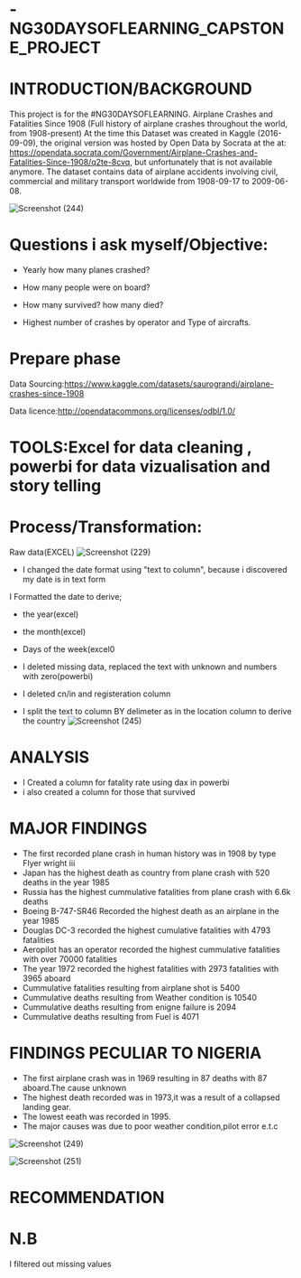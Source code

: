 # -NG30DAYSOFLEARNING_CAPSTONE_PROJECT

# INTRODUCTION/BACKGROUND
This project is for the #NG30DAYSOFLEARNING.
 Airplane Crashes and Fatalities Since 1908 (Full history of airplane crashes throughout the world, from 1908-present)
At the time this Dataset was created in Kaggle (2016-09-09), the original version was hosted by Open Data by Socrata at the at: https://opendata.socrata.com/Government/Airplane-Crashes-and-Fatalities-Since-1908/q2te-8cvq, but unfortunately that is not available anymore. The dataset contains data of airplane accidents involving civil, commercial and military transport worldwide from 1908-09-17 to 2009-06-08.

![Screenshot (244)](https://user-images.githubusercontent.com/107101960/178094902-a1e2c90b-eb45-463c-bb20-6bee7ca78d4e.png)

# Questions i ask myself/Objective:
* Yearly how many planes crashed?

* How many people were on board? 

* How many survived? how many died?


* Highest number of crashes by operator and Type of aircrafts.




# Prepare phase
 Data Sourcing:https://www.kaggle.com/datasets/saurograndi/airplane-crashes-since-1908


Data licence:http://opendatacommons.org/licenses/odbl/1.0/


# TOOLS:Excel for data cleaning , powerbi for data vizualisation and story telling

# Process/Transformation:
Raw data(EXCEL)
![Screenshot (229)](https://user-images.githubusercontent.com/107101960/177220559-49240700-01da-4306-b62b-fea536343599.png)
* I changed the date format using "text to column", because i discovered my date is in text form

 I Formatted the date to derive;
* the year(excel)

* the month(excel)

* Days of the week(excel0

* I deleted missing data, replaced the text with unknown and numbers with zero(powerbi)

* I deleted cn/in and registeration column

* I split the text to column BY delimeter as in the location column to derive the country
![Screenshot (245)](https://user-images.githubusercontent.com/107101960/178096280-e623f738-4a3a-4f05-8491-e88e10035135.png)



# ANALYSIS
 * I Created a column for fatality rate using dax in powerbi
 * i also created a column for those that survived
 
 
 
 
 
 # MAJOR FINDINGS
 
 * The first recorded plane crash in human history was in 1908 by type Flyer wright iii
 * Japan has the highest death as country from plane crash with 520 deaths in the year 1985
 * Russia has the highest cummulative fatalities from plane crash with 6.6k deaths
 * Boeing B-747-SR46 Recorded the highest death as an airplane in the year 1985
 * Douglas DC-3 recorded the highest cumulative fatalities with 4793 fatalities
 * Aeropilot has an operator   recorded the highest cummulative fatalities with over 70000 fatalities
 * The year 1972 recorded the highest fatalities with 2973 fatalities with 3965 aboard
 * Cummulative fatalities resulting from airplane shot is 5400
 * Cummulative deaths resulting from Weather condition is 10540
 * Cummulative deaths resulting from enigne failure is 2094
 * Cummulative deaths resulting from Fuel is 4071
 
 # FINDINGS PECULIAR TO NIGERIA
 
 * The first airplane crash was in 1969 resulting in 87 deaths with 87 aboard.The cause unknown
 * The highest death recorded was in 1973,it was a result of a collapsed landing gear.
 * The lowest  eeath was recorded in 1995.
 * The major causes was due to poor weather condition,pilot error e.t.c
 
 ![Screenshot (249)](https://user-images.githubusercontent.com/107101960/178105271-c5e8560f-d9ef-4cc9-975d-11203c72d23e.png)
 
 ![Screenshot (251)](https://user-images.githubusercontent.com/107101960/178105326-0637f04d-31d6-4d41-aedf-d877244d58ee.png)
 
 
 # RECOMMENDATION 

 
 # N.B
 I filtered out missing values


 
 


 
 
 

 




